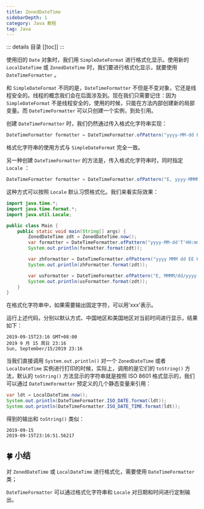 ```yaml
---
title: ZonedDateTime
sidebarDepth: 1
category: Java 教程
tag: Java
---
```


::: details 目录
[[toc]]
:::

使用旧的 `Date` 对象时，我们用 `SimpleDateFormat` 进行格式化显示。使用新的 `LocalDateTime` 或 `ZonedDateTime` 时，我们要进行格式化显示，就要使用 `DateTimeFormatter` 。

和 `SimpleDateFormat` 不同的是，`DateTimeFormatter` 不但是不变对象，它还是线程安全的。线程的概念我们会在后面涉及到。现在我们只需要记住：因为 `SimpleDateFormat` 不是线程安全的，使用的时候，只能在方法内部创建新的局部变量。而 `DateTimeFormatter` 可以只创建一个实例，到处引用。

创建 `DateTimeFormatter` 时，我们仍然通过传入格式化字符串实现：

```java
DateTimeFormatter formatter = DateTimeFormatter.ofPattern("yyyy-MM-dd HH:mm");
```

格式化字符串的使用方式与 `SimpleDateFormat` 完全一致。

另一种创建 `DateTimeFormatter` 的方法是，传入格式化字符串时，同时指定 `Locale` ：

```java
DateTimeFormatter formatter = DateTimeFormatter.ofPattern("E, yyyy-MMMM-dd HH:mm", Locale.US);
```

这种方式可以按照 `Locale` 默认习惯格式化。我们来看实际效果：

```java
import java.time.*;
import java.time.format.*;
import java.util.Locale;

public class Main {
    public static void main(String[] args) {
        ZonedDateTime zdt = ZonedDateTime.now();
        var formatter = DateTimeFormatter.ofPattern("yyyy-MM-dd'T'HH:mm ZZZZ");
        System.out.println(formatter.format(zdt));

        var zhFormatter = DateTimeFormatter.ofPattern("yyyy MMM dd EE HH:mm", Locale.CHINA);
        System.out.println(zhFormatter.format(zdt));

        var usFormatter = DateTimeFormatter.ofPattern("E, MMMM/dd/yyyy HH:mm", Locale.US);
        System.out.println(usFormatter.format(zdt));
    }
}
```

在格式化字符串中，如果需要输出固定字符，可以用'xxx'表示。

运行上述代码，分别以默认方式、中国地区和美国地区对当前时间进行显示，结果如下：

```
2019-09-15T23:16 GMT+08:00
2019 9 月 15 周日 23:16
Sun, September/15/2019 23:16
```

当我们直接调用 `System.out.println()` 对一个 `ZonedDateTime` 或者 `LocalDateTime` 实例进行打印的时候，实际上，调用的是它们的 `toString()` 方法，默认的 `toString()` 方法显示的字符串就是按照 ISO 8601 格式显示的，我们可以通过 `DateTimeFormatter` 预定义的几个静态变量来引用：

```java
var ldt = LocalDateTime.now();
System.out.println(DateTimeFormatter.ISO_DATE.format(ldt));
System.out.println(DateTimeFormatter.ISO_DATE_TIME.format(ldt));
```

得到的输出和 `toString()` 类似：

```
2019-09-15
2019-09-15T23:16:51.56217
```

## 🍀 小结

对 `ZonedDateTime` 或 `LocalDateTime` 进行格式化，需要使用 `DateTimeFormatter` 类；

`DateTimeFormatter` 可以通过格式化字符串和 `Locale` 对日期和时间进行定制输出。

